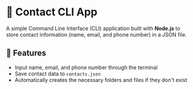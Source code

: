 # 📇 Contact CLI App

A simple Command Line Interface (CLI) application built with **Node.js** to store contact information (name, email, and phone number) in a JSON file.

## 🚀 Features

- Input name, email, and phone number through the terminal
- Save contact data to `contacts.json`
- Automatically creates the necessary folders and files if they don't exist